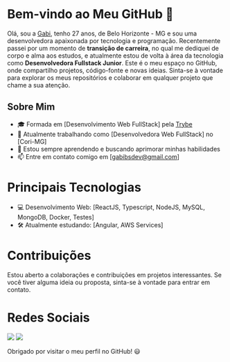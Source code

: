 # Bem-vindo ao Meu GitHub 👋

Olá, sou a [Gabi](https://www.linkedin.com/in/gabibsgabibs/), tenho 27 anos, de Belo Horizonte - MG e sou uma desenvolvedora apaixonada por tecnologia e programação. Recentemente passei por um momento de **transição de carreira**, no qual me dediquei de corpo e alma aos estudos, e atualmente estou de volta à área da tecnologia como **Desenvolvedora Fullstack Junior**. Este é o meu espaço no GitHub, onde compartilho projetos, código-fonte e novas ideias. Sinta-se à vontade para explorar os meus repositórios e colaborar em qualquer projeto que chame a sua atenção.

## Sobre Mim
- 🎓 Formada em [Desenvolvimento Web FullStack] pela [Trybe](https://www.betrybe.com/)
- 💼 Atualmente trabalhando como [Desenvolvedora Web FullStack] no [Cori-MG]
- 🌱 Estou sempre aprendendo e buscando aprimorar minhas habilidades
- 📫 Entre em contato comigo em [gabibsdev@gmail.com]

# Principais Tecnologias
- 💻 Desenvolvimento Web: [ReactJS, Typescript, NodeJS, MySQL, MongoDB, Docker, Testes]
- 🛠️ Atualmente estudando: [Angular, AWS Services]

# Contribuições
Estou aberto a colaborações e contribuições em projetos interessantes. Se você tiver alguma ideia ou proposta, sinta-se à vontade para entrar em contato.

# Redes Sociais
  <a href="https://www.linkedin.com/in/gabibsgabibs/" target="_blank"><img src="https://img.shields.io/badge/-LinkedIn-%230077B5?style=for-the-badge&logo=linkedin&logoColor=white" target="_blank"></a> 
  <a href="https://instagram.com/gabibsgabibs/" target="_blank"><img src="https://img.shields.io/badge/-Instagram-%23E4405F?style=for-the-badge&logo=instagram&logoColor=white" target="_blank"></a> 

Obrigado por visitar o meu perfil no GitHub! 😃
